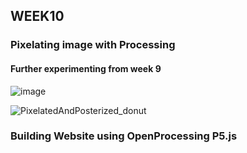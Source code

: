 ## WEEK10

### Pixelating image with Processing
#### Further experimenting from week 9

![image](https://user-images.githubusercontent.com/68723268/94792724-bbb92300-041c-11eb-9904-403b0776fc40.png)

![PixelatedAndPosterized_donut](https://user-images.githubusercontent.com/68723268/94733483-2cbff280-03ab-11eb-89bb-736ef36bc95c.jpg)

### Building Website using OpenProcessing P5.js
